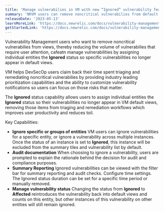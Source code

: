 ```yaml
---
title: 'Manage vulnerabilies in VM with new “Ignored” vulnerability feature'
summary: 'NRVM users can remove noncritical vulnerabilies from default views, thereby reducing the volume of vulnerabilies that require attention, by assigning individual entities the Ignored status.'
releaseDate: '2023-05-13'
learnMoreLink: 'https://docs.newrelic.com/docs/vulnerability-management/change-vulnerability-status/' 
getStartedLink: 'https://docs.newrelic.com/docs/vulnerability-management'
---
```


Vulnerability Management users who want to remove noncritical vulnerabilies from views, thereby reducing the volume of vulnerabilies that require user attention, cafeatn manage vulnerabilities by assigning individual entities the **Ignored** status so specific vulnerabilities no longer appear in default views.

VM helps DevSecOp users claim back their time spent triaging and remediating noncritical vulnerabilies by providing industry leading prioritization capabilities and the ability to customize vulnerability notifications so users can focus on those risks that matter. 

The **Ignored** status capability allows users to assign individual entities the **Ignored** status so their vulnerabilities no longer appear in VM default views, removing those items from triaging and remediation workflows which improves user productivity and reduces toil.

Key Capabilities:
* **Ignore specific or groups of entities** VM users can ignore vulnerabilities for a specific entity, or ignore a vulnerability across multiple instances. Once the status of an instance is set to **Ignored**, this instance will be excluded from the summary tiles and vulnerability list by default.
* **Audit documentation** When choosing to ignore a vulnerability, users are prompted to explain the rationale behind the decision for audit and compliance purposes.
* **Summary Reporting** Ignored vulnerabilities can be viewed with the filter bar for summary reporting and audit checks.
Configure time settings. The Ignored status duration can be set for a specific time period or manually removed.
* **Manage vulnerability status** Changing the status from **Ignored** to **Affected** reintroduces the vulnerability back into default views and counts on this entity, but other instances of this vulnerability on other entities will still remain ignored.
